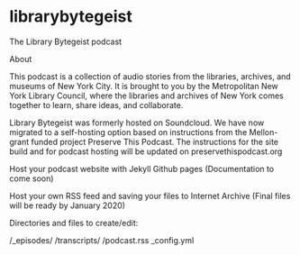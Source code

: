 # librarybytegeist
The Library Bytegeist podcast

About

This podcast is a collection of audio stories from the libraries, archives, and museums of New York City. It is brought to you by the Metropolitan New York Library Council, where the libraries and archives of New York comes together to learn, share ideas, and collaborate.

Library Bytegeist was formerly hosted on Soundcloud. We have now migrated to a self-hosting option based on instructions from the Mellon-grant funded project Preserve This Podcast. The instructions for the site build and for podcast hosting will be updated on preservethispodcast.org

Host your podcast website with Jekyll Github pages
(Documentation to come soon)

Host your own RSS feed and saving your files to Internet Archive
(Final files will be ready by January 2020)

Directories and files to create/edit:

/_episodes/
/transcripts/
/podcast.rss
_config.yml

